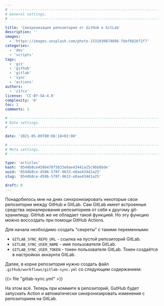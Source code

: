 ```yaml
---
# -------------------------------------------------------------------------------------------------------------------- #
# General settings.
# -------------------------------------------------------------------------------------------------------------------- #

title: 'Синхронизация репозитория от GitHub к GitLab'
description: ''
images:
  - 'https://images.unsplash.com/photo-1531030874896-fdef6826f2f7'
categories:
  - 'dev'
  - 'scripts'
tags:
  - 'git'
  - 'github'
  - 'gitlab'
  - 'sync'
  - 'actions'
authors:
  - 'z17cx'
license: 'CC-BY-SA-4.0'
complexity: '0'
toc: 1
comments: 1

# -------------------------------------------------------------------------------------------------------------------- #
# Date settings.
# -------------------------------------------------------------------------------------------------------------------- #

date: '2021-05-09T00:06:18+03:00'

# -------------------------------------------------------------------------------------------------------------------- #
# Meta settings.
# -------------------------------------------------------------------------------------------------------------------- #

type: 'articles'
hash: '8544b8ce4586478f5633e8ae43441a25c9bb8bde'
uuid: '8544b8ce-4586-578f-9633-e8ae43441a25'
slug: '8544b8ce-4586-578f-9633-e8ae43441a25'

draft: 0
---
```


Понадобилось мне на днях синхронизировать некоторые свои репозитории между GitHub и GitLab. Сам GitLab имеет встроенные средства зеркалирования репозиториев от себя к другому git-хранилищу. GitHub же не обладает такой функцией. Но эту функцию можно воссоздать при помощи GitHub Actions.

<!--more-->

Для начала необходимо создать "секреты" с такими переменными:

- `GITLAB_SYNC_REPO_URL` - ссылка на пустой репозиторий GitLab.
- `GITLAB_SYNC_USER_NAME` - имя пользователя GitLab.
- `GITLAB_SYNC_USER_TOKEN` - токен пользователя GitLab. Токен создаётся в настройках аккаунта GitLab.

Далее, в корне репозитория нужно создать файл `.github/workflows/gitlab-sync.yml` со следующим содержанием:

{{< file "gitlab-sync.yml" >}}

На этом всё. Теперь при коммите в репозиторий, GutHub будет запускать Action и автоматически синхронизировать изменения с репозиторием на GitLab.
